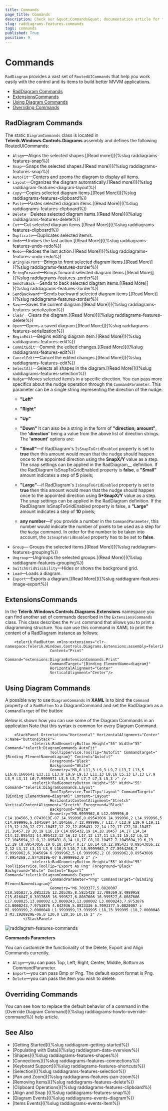 ```yaml
---
title: Commands
page_title: Commands
description: Check our &quot;Commands&quot; documentation article for the RadDiagram {{ site.framework_name }} control.
slug: raddiagrams-features-commands
tags: commands
published: True
position: 9
---
```


# Commands

`RadDiagram` provides a vast set of `RoutedUICommands` that help you work easily with the control and its items to build better MVVM applications.	  

* [RadDiagram Commands](#raddiagram-commands)
* [ExtensionsCommands](#extensionscommands)
* [Using Diagram Commands](#using-diagram-commands)
* [Overriding Commands](#overriding-commands)

## RadDiagram Commands

The static `DiagramCommands` class is located in __Telerik.Windows.Controls.Diagrams__ assembly and defines the following RoutedUICommands:		

* `Align`&mdash;Aligns the selected shapes.[(Read more)]({%slug raddiagrams-features-snap%})
* `Snap`&mdash;Snaps the selected shapes.[(Read more)]({%slug raddiagrams-features-snap%})
* `AutoFit`&mdash;Centers and zooms the diagram to display all items.			  
* `Layout`&mdash;Organizes the diagram automatically.[(Read more)]({%slug raddiagram-features-diagram-layout%})
* `Copy`&mdash;Copies selected diagram items.[(Read More)]({%slug raddiagrams-features-clipboard%})
* `Paste`&mdash;Pastes selected diagram items.[(Read More)]({%slug raddiagrams-features-clipboard%})
* `Delete`&mdash;Deletes selected diagram items.[(Read More)]({%slug raddiagrams-features-delete%})
* `Cut`&mdash;Cut selected diagram items.[(Read More)]({%slug raddiagrams-features-clipboard%})
* `Duplicate`&mdash;Duplicates selected item/s.			  
* `Undo`&mdash;Undoes the last action.[(Read More)]({%slug raddiagrams-features-undo-redo%})
* `Redo`&mdash;Redoes the last action.[(Read More)]({%slug raddiagrams-features-undo-redo%})
* `BringToFront`&mdash;Brings to front selected diagram items.[(Read More)]({%slug raddiagrams-features-zorder%})
* `BringForward`&mdash;Brings forward selected diagram items.[(Read More)]({%slug raddiagrams-features-zorder%})
* `SendToBack`&mdash;Sends to back selected diagram items.[(Read More)]({%slug raddiagrams-features-zorder%})
* `SendBackward`&mdash;Sends backward selected diagram items.[(Read More)]({%slug raddiagrams-features-zorder%})
* `Save`&mdash;Saves the current diagram.[(Read More)]({%slug raddiagrams-features-serialization%})
* `Clear`&mdash;Clears the diagram.[(Read More)]({%slug raddiagrams-features-delete%})
* `Open`&mdash;Opens a saved diagram.[(Read More)]({%slug raddiagrams-features-serialization%})
* `BeginEdit`&mdash;Begins editing diagram item.[(Read More)]({%slug raddiagrams-features-edit%})
* `CommitEdit`&mdash;Commit the edited changes.[(Read More)]({%slug raddiagrams-features-edit%})
* `CancelEdit`&mdash;Cancel the edited changes.[(Read More)]({%slug raddiagrams-features-edit%})
* `SelectAll`&mdash;Selects all shapes in the diagram.[(Read More)]({%slug raddiagrams-features-selection%})
* `Nudge`&mdash;Moves selected item/s in a specific direction. You can pass more specifics about the nudge operation through the `CommandParameter`. 
	This parameter can be a single string representing the direction of the nudge:
	* __"Left"__
	* __"Right"__
	* __"Up"__
	* __"Down"__
	It can also be a string in the form of __"direction; amount"__, the __'direction'__ being a value from the above list of direction strings. The __'amount'__ options are:
	* __"Small"__&mdash;if RadDiagram's `IsSnapToGridEnabled` property is set to __true__ then this amount would mean that the nudge should happen once to the appointed direction using the __SnapX/Y__ value as a step. The snap settings can be applied in the  RadDiagram__ definition. If the RadDiagram IsSnapToGridEnabled property is __false__, a __"Small"__ amount indicates a step of __5__ pixels;				  

	* __"Large"__&mdash;if RadDiagram's `IsSnapToGridEnabled` property is set to __true__ then this amount would mean that the nudge should happen once to the appointed direction using __5*SnapX/Y__ value as a step. The snap settings can be applied in the  RadDiagram definition. If the RadDiagram IsSnapToGridEnabled property is false, a __"Large"__ amount indicates a step of __10__ pixels;			  

	* __any number__&mdash;if you provide a number in the `CommandParameter`, this number would indicate the number of pixels to be used as a step for the `Nudge` command. In order for the number to be taken into account, the `IsSnapToGridEnabled` property has to be set to __false__.				  
* `Group`&mdash; Groups the selected items.[(Read More)]({%slug raddiagram-features-grouping%})
* `Ungroup`&mdash;Ungroups the selected groups.[(Read More)]({%slug raddiagram-features-grouping%})
* `SwitchGridVisibility`&mdash;Hides or shows the background grid.			  
* `Load`&mdash;Loads a diagram.			  
* `Export`&mdash;Exports a diagram.[(Read More)]({%slug raddiagram-features-image-export%})

## ExtensionsCommands	  

In the __Telerik.Windows.Controls.Diagrams.Extensions__ namespace you can find another set of commands described in the `ExtensionsCommands` class. This class describes the `Print` command that allows you to print a diagramming structure. You can use this command in XAML to print the content of a RadDiagram instance as follows:		


```XAML
    <telerik:RadButton xmlns:extensions="clr-namespace:Telerik.Windows.Controls.Diagrams.Extensions;assembly=Telerik.Windows.Controls.Diagrams.Extensions"
					Content="Print" 
					Command="extensions:DiagramExtensionCommands.Print" 
					CommandTarget="{Binding ElementName=diagram}" 
					HorizontalAlignment="Center" 
					VerticalAlignment="Center"/>	
```

## Using Diagram Commands

A possible way to use `DiagramCommands` in __XAML__ is to bind the `Command` property of a `RadButton` to a DiagramCommand and set the RadDiagram as a `CommandTarget` of the button:		

Below is shown how you can use some of the Diagram Commands in an application Note that this syntax is common for every Diagram Command.


```XAML
    <StackPanel Orientation="Horizontal" HorizontalAlignment="Center" x:Name="buttonsStack">
            <telerik:RadGeometryButton Height="55" Width="55" Command="telerik:DiagramCommands.AutoFit"
                    ToolTipService.ToolTip="Autofit" CommandTarget="{Binding ElementName=diagram}" Content="Autofit"
                    Foreground="Black"
                    Background="White"
                    Geometry="M8,0 L11,3 L9,3 L9,7 L13,7 L13,5 L16,8.1666641 L13,11 L13,9 L9,9 L9,13 L11,13 L8,16 L5,13 L7,13 L7,9 L3,9 L3,11 L0,7.9999971 L3,5 L3,7 L7,7 L7,3 L5,3 z" />
            <telerik:RadGeometryButton Height="55" Width="55" Command="telerik:DiagramCommands.Layout"
                    ToolTipService.ToolTip="Layout" CommandTarget="{Binding ElementName=diagram}" Content="Layout"
                    HorizontalContentAlignment="Stretch" VerticalContentAlignment="Stretch" Foreground="Black"
                    Background="White"
                    Geometry="M8.9999962,0 L12.999996,0 C14.104566,3.8743019E-07 14.999996,0.89543086 14.999996,2 L14.999996,5 C14.999996,6.1045694 14.104566,7 12.999996,7 L12,7 L12,9 L19,9 L19,11 L19,12 L20,12 C21.10457,12 22,12.895431 22,14 L22,17 C22,18.10457 21.10457,19 20,19 L16,19 C14.895432,19 14,18.10457 14,17 L14,14 C14,12.895431 14.895432,12 16,12 L17,12 L17,11 L5,11 L5,12 L6,12 C7.1045694,12 8,12.895431 8,14 L8,17 C8,18.10457 7.1045694,19 6,19 L2,19 C0.89543056,19 0,18.10457 0,17 L0,14 C0,12.895431 0.89543056,12 2,12 L3,12 L3,11 L3,9 L10,9 L10,7 L8.9999962,7 C7.8954268,7 6.9999962,6.1045694 6.9999962,5 L6.9999962,2 C6.9999962,0.89543086 7.8954268,3.8743019E-07 8.9999962,0 z" />
            <telerik:RadGeometryButton Height="55" Width="55" ToolTipService.ToolTip="Export As Png" Foreground="Black" Background="White" Content="Export" Command="telerik:DiagramCommands.Export"
                    CommandParameter="Png" CommandTarget="{Binding ElementName=diagram}"					
                    Geometry="M6.7093377,5.0820007 C10.505837,5.0813236 12.205385,8.5835428 13.709369,8.4989958 C15.616847,8.3917685 16.999527,6.8087606 16.999527,6.8087606 L17.000025,13.080002 L3.0000243,13.080002 L3.0000243,7.9753876 C3.0000243,7.9753876 4.842936,5.0823336 6.7093377,5.0820007 z M1.9999999,2.0000048 L1.9999999,13.999995 L18,13.999995 L18,2.0000048 z M1.1920929E-06,0 L20,0 L20,16 L0,16 z" />
        </StackPanel>
```

![raddiagram-features-commands](images/raddiagram-features-commands.png)

__Commands Parameters__

You can customize the functionality of the Delete, Export and Align Commands currently.		

* `Align`&mdash;you can pass Top, Left, Right, Center, Middle, Bottom as CommandParameter.			  
* `Export`&mdash;you can pass Bmp or Png. The default export format is Png.			  
* `Delete`&mdash;you can pass the item you wish to delete.			  

## Overriding Commands

You can see how to replace the default behavior of a command in the [Override Diagram Command]({%slug raddiagrams-howto-override-command%}) help article.

## See Also
 * [Getting Started]({%slug raddiagram-getting-started%})
 * [Populating with Data]({%slug raddiagram-data-overview%})
 * [Shapes]({%slug raddiagrams-features-shapes%})
 * [Connections]({%slug raddiagrams-features-connections%})
 * [Keyboard Support]({%slug raddiagrams-features-shortcuts%})
 * [Selection]({%slug raddiagrams-features-selection%})
 * [Pan and Zoom]({%slug raddiagrams-features-pan-zoom%})
 * [Removing Items]({%slug raddiagrams-features-delete%})
 * [Clipboard Operations]({%slug raddiagrams-features-clipboard%})
 * [Align and Snap ]({%slug raddiagrams-features-snap%})
 * [Diagram Events]({%slug raddiagrams-events-diagram%})
 * [Items Events]({%slug raddiagrams-events-item%})